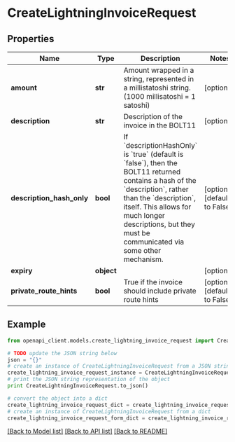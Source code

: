 # CreateLightningInvoiceRequest


## Properties
Name | Type | Description | Notes
------------ | ------------- | ------------- | -------------
**amount** | **str** | Amount wrapped in a string, represented in a millistatoshi string. (1000 millisatoshi &#x3D; 1 satoshi) | [optional] 
**description** | **str** | Description of the invoice in the BOLT11 | [optional] 
**description_hash_only** | **bool** | If &#x60;descriptionHashOnly&#x60; is &#x60;true&#x60; (default is &#x60;false&#x60;), then the BOLT11 returned contains a hash of the &#x60;description&#x60;, rather than the &#x60;description&#x60;, itself. This allows for much longer descriptions, but they must be communicated via some other mechanism. | [optional] [default to False]
**expiry** | **object** |  | [optional] 
**private_route_hints** | **bool** | True if the invoice should include private route hints | [optional] [default to False]

## Example

```python
from openapi_client.models.create_lightning_invoice_request import CreateLightningInvoiceRequest

# TODO update the JSON string below
json = "{}"
# create an instance of CreateLightningInvoiceRequest from a JSON string
create_lightning_invoice_request_instance = CreateLightningInvoiceRequest.from_json(json)
# print the JSON string representation of the object
print CreateLightningInvoiceRequest.to_json()

# convert the object into a dict
create_lightning_invoice_request_dict = create_lightning_invoice_request_instance.to_dict()
# create an instance of CreateLightningInvoiceRequest from a dict
create_lightning_invoice_request_form_dict = create_lightning_invoice_request.from_dict(create_lightning_invoice_request_dict)
```
[[Back to Model list]](../README.md#documentation-for-models) [[Back to API list]](../README.md#documentation-for-api-endpoints) [[Back to README]](../README.md)


